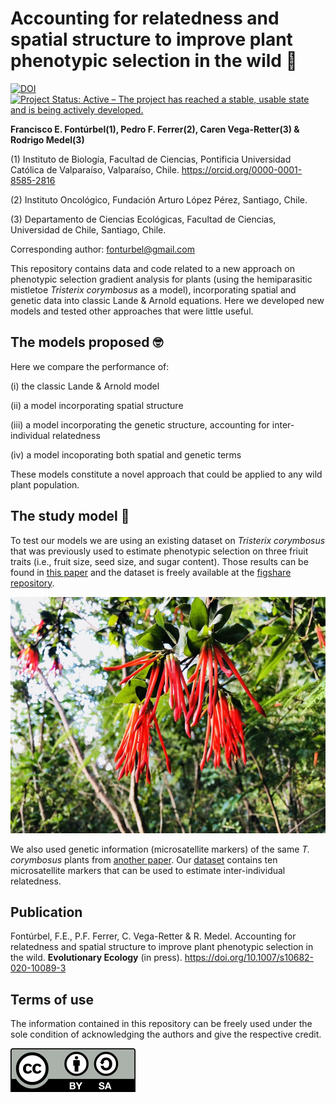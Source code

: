 # Accounting for relatedness and spatial structure to improve plant phenotypic selection in the wild :seedling:

[![DOI](https://zenodo.org/badge/304342809.svg)](https://zenodo.org/badge/latestdoi/304342809) [![Project Status: Active – The project has reached a stable, usable state and is being actively developed.](https://www.repostatus.org/badges/latest/active.svg)](https://www.repostatus.org/#active)


**Francisco E. Fontúrbel(1), Pedro F. Ferrer(2), Caren Vega-Retter(3) & Rodrigo Medel(3)**

(1) Instituto de Biología, Facultad de Ciencias, Pontificia Universidad Católica de Valparaíso, Valparaíso, Chile. https://orcid.org/0000-0001-8585-2816

(2) Instituto Oncológico, Fundación Arturo López Pérez, Santiago, Chile.

(3) Departamento de Ciencias Ecológicas, Facultad de Ciencias, Universidad de Chile, Santiago, Chile.

Corresponding author: fonturbel@gmail.com


This repository contains data and code related to a new approach on phenotypic selection gradient analysis for plants (using the hemiparasitic mistletoe _Tristerix corymbosus_ as a model), incorporating spatial and genetic data into classic Lande & Arnold equations. Here we developed new models and tested other approaches that were little useful.

## The models proposed :nerd_face:
Here we compare the performance of:

(i) the classic Lande & Arnold model

(ii) a model incorporating spatial structure

(iii) a model incorporating the genetic structure, accounting for inter-individual relatedness

(iv) a model incoporating both spatial and genetic terms


These models constitute a novel approach that could be applied to any wild plant population.

## The study model :leaves:
To test our models we are using an existing dataset on  _Tristerix corymbosus_ that was previously used to estimate phenotypic selection on three friuit traits (i.e., fruit size, seed size, and sugar content). Those results can be found in [this paper](https://www.nature.com/articles/srep45371) and the dataset is freely available at the [figshare repository](http://dx.doi.org/10.6084/m9.figshare.4614769).

![Tristerix corymbosus](/images/tristerix.jpg)

We also used genetic information (microsatellite markers) of the same _T. corymbosus_ plants from [another paper](https://doi.org/10.1016/j.scitotenv.2018.10.125). Our [dataset](https://doi.org/10.6084/m9.figshare.4728721) contains ten microsatellite markers that can be used to estimate inter-individual relatedness.

## Publication

Fontúrbel, F.E., P.F. Ferrer, C. Vega-Retter & R. Medel. Accounting for relatedness and spatial structure to improve plant phenotypic selection in the wild. **Evolutionary Ecology** (in press). https://doi.org/10.1007/s10682-020-10089-3

## Terms of use

The information contained in this repository can be freely used under the sole condition of acknowledging the authors and give the respective credit.

![License](/images/license.png)
